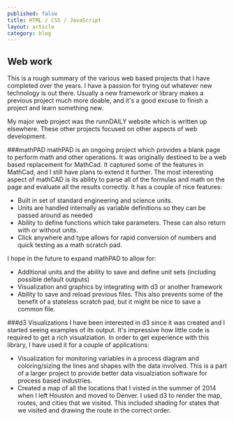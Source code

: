 ```yaml
---
published: false
title: HTML / CSS / JavaScript
layout: article
category: blog
---
```


## Web work
This is a rough summary of the various web based projects that I have completed over the years.  I have a passion for trying out whatever new technology is out there.  Usually a new framework or library makes a previous project much more doable, and it's a good excuse to finish a project and learn something new.

My major web project was the runnDAILY website which is written up elsewhere.  These other projects focused on other aspects of web development.

###mathPAD
mathPAD is an ongoing project which provides a blank page to perform math and other operations.  It was originally destined to be a web based replacement for MathCad.  It captured some of the features in MathCad, and I still have plans to extend it further. The most interesting aspect of mathCAD is its ability to parse all of the formulas and math on the page and evaluate all the results correctly.  It has a couple of nice features:

 - Built in set of standard engineering and science units.  
 - Units are handled internally as variable definitions so they can be passed around as needed
 - Ability to define functions which take parameters.  These can also return with or without units.
 - Click anywhere and type allows for rapid conversion of numbers and quick testing as a math scratch pad.
 
I hope in the future to expand mathPAD to allow for:

 - Additional units and the ability to save and define unit sets (including possible default outputs)
 - Visualization and graphics by integrating with d3 or another framework
 - Ability to save and reload previous files.  This also prevents some of the benefit of a stateless scratch pad, but it might be nice to save a common file.
 
###d3 Visualizations
I have been interested in d3 since it was created and I started seeing examples of its output.  It's impressive how little code is required to get a rich visualziation.  In order to get experience with this library, I have used it for a couple of applications:

 - Visualization for monitoring variables in a process diagram and coloring/sizing the lines and shapes with the data involved.  This is a part of a larger project to provide better data visualziation software for process based industries.
 - Created a map of all the locations that I visted in the summer of 2014 when I left Houston and moved to Denver.  I used d3 to render the map, routes, and cities that we visited.  This included shading for states that we visited and drawing the route in the correct order.

